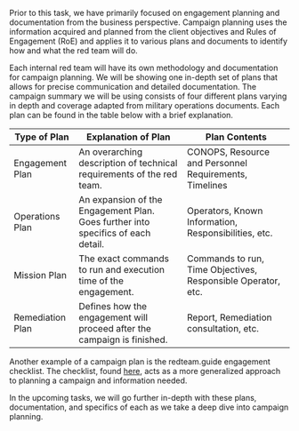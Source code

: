 Prior to this task, we have primarily focused on engagement planning and documentation from the business perspective. Campaign planning uses the information acquired and planned from the client objectives and Rules of Engagement (RoE) and applies it to various plans and documents to identify how and what the red team will do.

Each internal red team will have its own methodology and documentation for campaign planning. We will be showing one in-depth set of plans that allows for precise communication and detailed documentation. The campaign summary we will be using consists of four different plans varying in depth and coverage adapted from military operations documents. Each plan can be found in the table below with a brief explanation.

| Type of Plan      | Explanation of Plan                                                   | Plan Contents                                      |
|-------------------|-----------------------------------------------------------------------|----------------------------------------------------|
| Engagement Plan   | An overarching description of technical requirements of the red team. | CONOPS, Resource and Personnel Requirements, Timelines |
| Operations Plan   | An expansion of the Engagement Plan. Goes further into specifics of each detail. | Operators, Known Information, Responsibilities, etc. |
| Mission Plan      | The exact commands to run and execution time of the engagement.       | Commands to run, Time Objectives, Responsible Operator, etc. |
| Remediation Plan  | Defines how the engagement will proceed after the campaign is finished. | Report, Remediation consultation, etc.             |

Another example of a campaign plan is the redteam.guide engagement checklist. The checklist, found [here](https://redteam.guide), acts as a more generalized approach to planning a campaign and information needed.

In the upcoming tasks, we will go further in-depth with these plans, documentation, and specifics of each as we take a deep dive into campaign planning.
